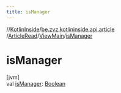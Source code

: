```yaml
---
title: isManager
---
```

//[KotlinInside](../../../../index.html)/[be.zvz.kotlininside.api.article](../../index.html)
/[ArticleRead](../index.html)/[ViewMain](index.html)/[isManager](is-manager.html)

# isManager

[jvm]\
val [isManager](is-manager.html): [Boolean](https://kotlinlang.org/api/latest/jvm/stdlib/kotlin/-boolean/index.html)




